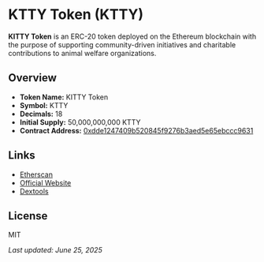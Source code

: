 # KTTY Token (KTTY)

**KITTY Token** is an ERC-20 token deployed on the Ethereum blockchain with the purpose of supporting community-driven initiatives and charitable contributions to animal welfare organizations.

## Overview

- **Token Name:** KITTY Token  
- **Symbol:** KTTY  
- **Decimals:** 18  
- **Initial Supply:** 50,000,000,000 KTTY  
- **Contract Address:** [0xdde1247409b520845f9276b3aed5e65ebccc9631](https://etherscan.io/token/0xdde1247409b520845f9276b3aed5e65ebccc9631)

## Links

- [Etherscan](https://etherscan.io/token/0xdde1247409b520845f9276b3aed5e65ebccc9631)
- [Official Website](https://mykittytoken.com)
- [Dextools](https://www.dextools.io/app/en/ether/pair-explorer/0x4b4dbbff8b96312d651c03e278b96009dbf3dbed)

## License

MIT

_Last updated: June 25, 2025_
